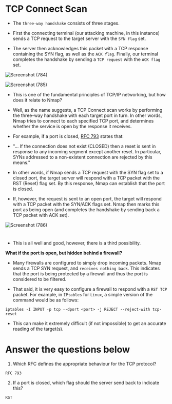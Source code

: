 # TCP Connect Scan

- The `three-way handshake` consists of three stages. 

-  First the connecting terminal (our attacking machine, in this instance) sends a TCP request to the target server with the `SYN flag` set. 
-  The server then acknowledges this packet with a TCP response containing the SYN flag, as well as the `ACK flag`. Finally, our terminal completes the handshake by sending a `TCP request` with the `ACK flag` set.

![Screenshot (784)](https://user-images.githubusercontent.com/63872951/180853901-ca68c8cc-76f7-44d8-bf58-587806b1fc95.png)

![Screenshot (785)](https://user-images.githubusercontent.com/63872951/180854188-4b9871a6-64ac-40bb-ac05-e12dae860864.png)

- This is one of the fundamental principles of TCP/IP networking, but how does it relate to Nmap?

- Well, as the name suggests, a TCP Connect scan works by performing the three-way handshake with each target port in turn. In other words, Nmap tries to connect to each specified TCP port, and determines whether the service is open by the response it receives.

- For example, if a port is closed, [RFC 793](https://tools.ietf.org/html/rfc793) states that:

- "... If the connection does not exist (CLOSED) then a reset is sent in response to any incoming segment except another reset.  In particular, SYNs addressed to a non-existent connection are rejected by this means."

- In other words, if Nmap sends a TCP request with the SYN flag set to a closed port, the target server will respond with a TCP packet with the RST (Reset) flag set. By this response, Nmap can establish that the port is closed.

- If, however, the request is sent to an open port, the target will respond with a TCP packet with the SYN/ACK flags set. Nmap then marks this port as being open (and completes the handshake by sending back a TCP packet with ACK set).

![Screenshot (786)](https://user-images.githubusercontent.com/63872951/180854827-52e15400-a881-4754-b56f-54c2751da237.png)

#

- This is all well and good, however, there is a third possibility.

**What if the port is open, but hidden behind a firewall?**

- Many firewalls are configured to simply drop incoming packets. Nmap sends a TCP SYN request, and `receives nothing back`. This indicates that the port is being protected by a firewall and thus the port is considered to be filtered.

- That said, it is very easy to configure a firewall to respond with a `RST TCP` packet. For example, in `IPtables` for `Linux`, a simple version of the command would be as follows:

```
iptables -I INPUT -p tcp --dport <port> -j REJECT --reject-with tcp-reset
```

- This can make it extremely difficult (if not impossible) to get an accurate reading of the target(s).

# Answer the questions below

1. Which RFC defines the appropriate behaviour for the TCP protocol?
```
RFC 793
```
2. If a port is closed, which flag should the server send back to indicate this?
```
RST
```
